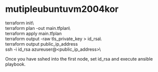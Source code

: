 # mutipleubuntuvm2004kor
terraform init\  
terraform plan -out main.tfplan\  
terraform apply main.tfplan\
terraform output -raw tls_private_key > id_rsa\  
terraform output public_ip_address\
ssh -i id_rsa azureuser@<public_ip_address>\ 

Once you have sshed into the first node, set id_rsa and execute ansible playbook.  

